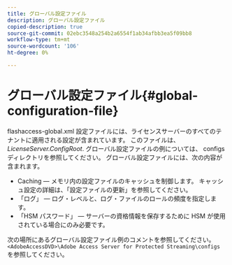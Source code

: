 ```yaml
---
title: グローバル設定ファイル
description: グローバル設定ファイル
copied-description: true
source-git-commit: 02ebc3548a254b2a6554f1ab34afbb3ea5f09bb8
workflow-type: tm+mt
source-wordcount: '106'
ht-degree: 0%

---
```


# グローバル設定ファイル{#global-configuration-file}

flashaccess-global.xml 設定ファイルには、ライセンスサーバーのすべてのテナントに適用される設定が含まれています。 このファイルは、 *LicenseServer.ConfigRoot*. グローバル設定ファイルの例については、 configs ディレクトリを参照してください。 グローバル設定ファイルには、次の内容が含まれます。

* Caching — メモリ内の設定ファイルのキャッシュを制御します。 キャッシュ設定の詳細は、「設定ファイルの更新」を参照してください。
* 「ログ」 — ログ・レベルと、ログ・ファイルのロールの頻度を指定します。
* 「HSM パスワード」 — サーバーの資格情報を保存するために HSM が使用されている場合にのみ必要です。

次の場所にあるグローバル設定ファイル例のコメントを参照してください。 `<AdobeAccessDVD>\Adobe Access Server for Protected Streaming\configs` を参照してください。
